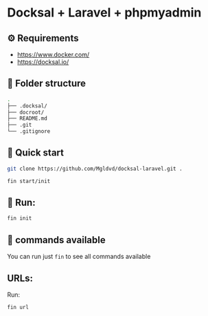 # Docksal + Laravel + phpmyadmin

## ⚙️ Requirements

- https://www.docker.com/
- https://docksal.io/

## 📍 Folder structure

```bash
.
├── .docksal/
├── docroot/
├── README.md
├── .git
└── .gitignore
```

## 📍 Quick start

```bash
git clone https://github.com/Mgldvd/docksal-laravel.git .
```

```bash
fin start/init
```

## 📍 Run:

```bash
fin init
```

## 📍 commands available

You can run just `fin` to see all commands available

## URLs:

Run:

```bash
fin url
```
